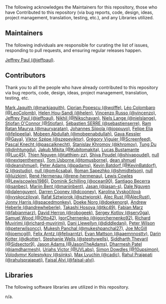 The following acknowledges the Maintainers for this repository, those who have Contributed to this repository (via bug reports, code, design, ideas, project management, translation, testing, etc.), and any Libraries utilized.

## Maintainers

The following individuals are responsible for curating the list of issues, responding to pull requests, and ensuring regular releases happen.

[Jeffrey Paul (@jeffpaul)](https://github.com/jeffpaul).

## Contributors

Thank you to all the people who have already contributed to this repository via bug reports, code, design, ideas, project management, translation, testing, etc.

[Mark Jaquith (@markjaquith)](https://github.com/markjaquith), [Ciprian Popescu (@wolffe)](https://github.com/wolffe), [Léo Colombaro (@LeoColomb)](https://github.com/LeoColomb), [Helen Hou-Sandi (@helen)](https://github.com/helen), [Vincenzo Russo (@vincenzo)](https://github.com/vincenzo), [Jeffrey Paul (@jeffpaul)](https://github.com/jeffpaul), [Nikhil (@Nikschavan)](https://github.com/Nikschavan), [Niels Lange (@nielslange)](https://github.com/nielslange), [Stiofan O'Connor (@Stiofan)](https://github.com/Stiofan), [Sébastien SERRE (@sebastienserre)](https://github.com/sebastienserre), [Ram Ratan Maurya (@mauryaratan)](https://github.com/mauryaratan), [Johannes Siipola (@joppuyo)](https://github.com/joppuyo), [Felipe Elia (@felipeelia)](https://github.com/felipeelia), [Mobeen Abdullah (@mobeenabdullah)](https://github.com/mobeenabdullah), [Gaya Kessler (@Gaya)](https://github.com/Gaya), [Viktor Szépe (@szepeviktor)](https://github.com/szepeviktor), [Grégory Viguier (@Screenfeed)](https://github.com/Screenfeed), [Pascal Knecht (@pascalknecht)](https://github.com/pascalknecht), [Stanislav Khromov (@khromov)](https://github.com/khromov), [Tung Du (@dinhtungdu)](https://github.com/dinhtungdu), [Jakub Mikita (@Kubitomakita)](https://github.com/Kubitomakita), [Lucas Bustamante (@Luc45)](https://github.com/Luc45), [Thien Nguyen (@tatthien-zz)](https://github.com/tatthien-zz), [Shiva Poudel (@shivapoudel)](https://github.com/shivapoudel), [null (@nextgenthemes)](https://github.com/nextgenthemes), [Tom Usborne (@tomusborne)](https://github.com/tomusborne), [dean shmuel (@deanshmuel)](https://github.com/deanshmuel), [Peter Adams (@padams)](https://github.com/padams), [Kevin Batdorf (@KevinBatdorf)](https://github.com/KevinBatdorf), [Q (@qstudio)](https://github.com/qstudio), [null (@om4csaba)](https://github.com/om4csaba), [Roman Sapezhko (@shmidtelson)](https://github.com/shmidtelson), [null (@luizkim)](https://github.com/luizkim), [René Hermenau (@rene-hermenau)](https://github.com/rene-hermenau), [Lewis Cowles (@Lewiscowles1986)](https://github.com/Lewiscowles1986), [Dominik Schilling (@ocean90)](https://github.com/ocean90), [Santiago Becerra (@sanbec)](https://github.com/sanbec), [Marijn Bent (@marijnbent)](https://github.com/marijnbent), [Jasan (@jasan-s)](https://github.com/jasan-s), [Dale Nguyen (@dalenguyen)](https://github.com/dalenguyen), [Darren Cooney (@dcooney)](https://github.com/dcooney), [Karolína Vyskočilová (@vyskoczilova)](https://github.com/vyskoczilova), [Rafał Sztwiorok (@sztwiorok)](https://github.com/sztwiorok), [Alec Rust (@AlecRust)](https://github.com/AlecRust), [Jonny Harris (@spacedmonkey)](https://github.com/spacedmonkey), [Doeke Norg (@doekenorg)](https://github.com/doekenorg), [Andrew Heberle (@andrewheberle)](https://github.com/andrewheberle), [Takashi Hosoya (@tkc49)](https://github.com/tkc49), [Fabian Marz (@fabianmarz)](https://github.com/fabianmarz), [David Herron (@robogeek)](https://github.com/robogeek), [Sergey Kotlov (@sery0ga)](https://github.com/sery0ga), [Samuel Wood (@Otto42)](https://github.com/Otto42), [IgorChernenko (@igorchernenko92)](https://github.com/igorchernenko92), [Richard Muvirimi (@richard-muvirimi)](https://github.com/richard-muvirimi), [Dani Llewellyn (@diddledani)](https://github.com/diddledani), [Peter Wilson (@peterwilsoncc)](https://github.com/peterwilsoncc), [Mukesh Panchal (@mukeshpanchal27)](https://github.com/mukeshpanchal27), [Joe McGill (@joemcgill)](https://github.com/joemcgill), [Felix Arntz (@felixarntz)](https://github.com/felixarntz), [Evan Mattson (@aaemnnosttv)](https://github.com/aaemnnosttv), [Darin Kotter (@dkotter)](https://github.com/dkotter), [Stephanie Wells (@stephywells)](https://github.com/stephywells), [Siddharth Thevaril (@Sidsector9)](https://github.com/Sidsector9), [Jason Adams (@JasonTheAdams)](https://github.com/JasonTheAdams), [Dharmesh Patel (@iamdharmesh)](https://github.com/iamdharmesh), [Uriahs Victor (@UVLabs)](https://github.com/UVLabs), [Simon Dowdles (@10upsimon)](https://github.com/10upsimon), [Volodymyr Kolesnykov (@sjinks)](https://github.com/sjinks), [Max Lyuchin (@cadic)](https://github.com/cadic), [Rahul Prajapati (@rahulsprajapati)](https://github.com/rahulsprajapati), [Faisal Alvi (@faisal-alvi)](https://github.com/faisal-alvi).

## Libraries

The following software libraries are utilized in this repository.

n/a.
